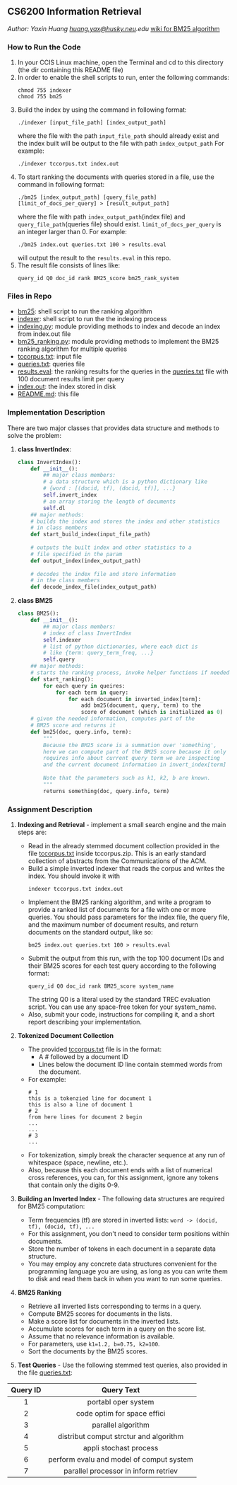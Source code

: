 ## CS6200 Information Retrieval
_Author: Yaxin Huang huang.yax@husky.neu.edu_ [wiki for BM25 algorithm](https://en.wikipedia.org/wiki/Okapi_BM25)

### How to Run the Code
1. In your CCIS Linux machine, open the Terminal and cd to this directory (the dir containing this README file)
2. In order to enable the shell scripts to run, enter the following commands:
    ```
    chmod 755 indexer
    chmod 755 bm25
    ```
3. Build the index by using the command in following format:
    ```
    ./indexer [input_file_path] [index_output_path]
    ```
    where the file with the path ```input_file_path``` should already exist and the index built will be output to the file with path ```index_output_path```
    For example:
    ```
    ./indexer tccorpus.txt index.out
    ```
4. To start ranking the documents with queries stored in a file, use the command in following format:
    ```
    ./bm25 [index_output_path] [query_file_path] [limit_of_docs_per_query] > [result_output_path]
    ```
    where the file with path ```index_output_path```(index file) and ```query_file_path```(queries file) should exist. ```limit_of_docs_per_query``` is an integer larger than 0.
    For example:
    ```
    ./bm25 index.out queries.txt 100 > results.eval
    ```
    will output the result to the ```results.eval``` in this repo.
5. The result file consists of lines like: 
    ```
    query_id Q0 doc_id rank BM25_score bm25_rank_system
    ```

### Files in Repo
- [bm25](bm25): shell script to run the ranking algorithm
- [indexer](indexer): shell script to run the the indexing process
- [indexing.py](indexing.py): module providing methods to index and decode an index from index.out file
- [bm25_ranking.py](bm25_ranking.py): module providing methods to implement the BM25 ranking algorithm for multiple queries
- [tccorpus.txt](tccorpus.txt): input file
- [queries.txt](queries.txt): queries file
- [results.eval](results.eval): the ranking results for the queries in the [queries.txt](queries.txt) file with 100 document results limit per query
- [index.out](index.out): the index stored in disk
- [README.md](README.md): this file


### Implementation Description
There are two major classes that provides data structure and methods to solve the problem:    
1. **class InvertIndex**:
    ```python
    class InvertIndex():
        def __init__():
            ## major class members:
            # a data structure which is a python dictionary like 
            # {word : [(docid, tf), (docid, tf)], ...} 
            self.invert_index
            # an array storing the length of documents
            self.dl
        ## major methods:
        # builds the index and stores the index and other statistics 
        # in class members
        def start_build_index(input_file_path) 
        
        # outputs the built index and other statistics to a 
        # file specified in the param
        def output_index(index_output_path)
        
        # decodes the index file and store information 
        # in the class members
        def decode_index_file(index_output_path)
    ```

2. **class BM25**
    ```python
    class BM25():
        def __init__():
            ## major class members:
            # index of class InvertIndex
            self.indexer
            # list of python dictionaries, where each dict is 
            # like {term: query_term_freq, ...}
            self.query
        ## major methods:
        # starts the ranking process, invoke helper functions if needed
        def start_ranking():
            for each query in queires:
                for each term in query:
                    for each document in inverted_index[term]:
                        add bm25(document, query, term) to the
                        score of document (which is initialized as 0)
        # given the needed information, computes part of the 
        # BM25 score and returns it
        def bm25(doc, query.info, term):
            """
            Because the BM25 score is a summation over 'something',
            here we can compute part of the BM25 score because it only
            requires info about current query term we are inspecting
            and the current document information in invert_index[term]
            
            Note that the parameters such as k1, k2, b are known.
            """
            returns something(doc, query.info, term)
    ```


### Assignment Description
1. **Indexing and Retrieval** - implement a small search engine and the main steps are:
    * Read in the already stemmed document collection provided in the file [tccorpus.txt](tccorpus.txt) inside tccorpus.zip. This is an early standard collection of abstracts from the Communications of the ACM.
    * Build a simple inverted indexer that reads the corpus and writes the index. You should invoke it with    
      ```
      indexer tccorpus.txt index.out
      ```    
    * Implement the BM25 ranking algorithm, and write a program to provide a ranked list of documents for a file with one or more queries. You should pass parameters for the index file, the query file, and the maximum number of document results, and return documents on the standard output, like so:
      ```
      bm25 index.out queries.txt 100 > results.eval
      ```    
    * Submit the output from this run, with the top 100 document IDs and their BM25 scores for each test query according to the following format:
      ```
      query_id Q0 doc_id rank BM25_score system_name
      ```    
      The string Q0 is a literal used by the standard TREC evaluation script. You can use any space-free token for your system_name.
    * Also, submit your code, instructions for compiling it, and a short report describing your implementation.

2. **Tokenized Document Collection**
    * The provided [tccorpus.txt](tccorpus.txt) file is in the format:
      - A # followed by a document ID
      - Lines below the document ID line contain stemmed words from the document.
    * For example:
      ```
      # 1
      this is a tokenzied line for document 1
      this is also a line of document 1
      # 2
      from here lines for document 2 begin
      ...
      ...
      # 3
      ...
      ```
    * For tokenization, simply break the character sequence at any run of whitespace (space, newline, etc.).
    * Also, because this each document ends with a list of numerical cross references, you can, for this assignment, ignore any tokens that contain only the digits 0-9.

3. **Building an Inverted Index** - The following data structures are required for BM25 computation:
    * Term frequencies (tf) are stored in inverted lists: ```word -> (docid, tf), (docid, tf), ...```
    * For this assignment, you don't need to consider term positions within documents.
    * Store the number of tokens in each document in a separate data structure.
    * You may employ any concrete data structures convenient for the programming language you are using, as long as you can write them to disk and read them back in when you want to run some queries.

4. **BM25 Ranking**
    * Retrieve all inverted lists corresponding to terms in a query.
    * Compute BM25 scores for documents in the lists.
    * Make a score list for documents in the inverted lists.
    * Accumulate scores for each term in a query on the score list.
    * Assume that no relevance information is available.
    * For parameters, use ```k1=1.2, b=0.75, k2=100```.
    * Sort the documents by the BM25 scores.

5. **Test Queries** - Use the following stemmed test queries, also provided in the file [queries.txt](queries.txt):

Query ID      | Query Text
:-------------: | :-------------:
1  | portabl oper system
2  | code optim for space effici
3  | parallel algorithm
4  | distribut comput strctur and algorithm
5  | appli stochast process
6  | perform evalu and model of comput system
7  | parallel processor in inform retriev
